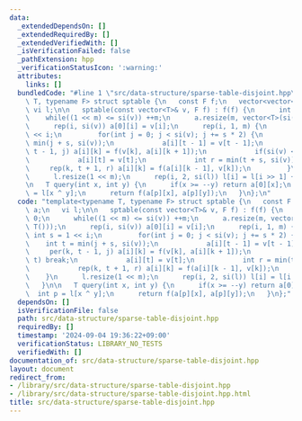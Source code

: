 ```yaml
---
data:
  _extendedDependsOn: []
  _extendedRequiredBy: []
  _extendedVerifiedWith: []
  _isVerificationFailed: false
  _pathExtension: hpp
  _verificationStatusIcon: ':warning:'
  attributes:
    links: []
  bundledCode: "#line 1 \"src/data-structure/sparse-table-disjoint.hpp\"\ntemplate<typename\
    \ T, typename F> struct sptable {\n   const F f;\n   vector<vector<T>> a;\n  \
    \ vi l;\n\n   sptable(const vector<T>& v, F f) : f(f) {\n      int m = 0;\n  \
    \    while((1 << m) <= si(v)) ++m;\n      a.resize(m, vector<T>(si(v), T()));\n\
    \      rep(i, si(v)) a[0][i] = v[i];\n      rep(i, 1, m) {\n         int s = 1\
    \ << i;\n         for(int j = 0; j < si(v); j += s * 2) {\n            int t =\
    \ min(j + s, si(v));\n            a[i][t - 1] = v[t - 1];\n            per(k,\
    \ t - 1, j) a[i][k] = f(v[k], a[i][k + 1]);\n            if(si(v) <= t) break;\n\
    \            a[i][t] = v[t];\n            int r = min(t + s, si(v));\n       \
    \     rep(k, t + 1, r) a[i][k] = f(a[i][k - 1], v[k]);\n         }\n      }\n\
    \      l.resize(1 << m);\n      rep(i, 2, si(l)) l[i] = l[i >> 1] + 1;\n   }\n\
    \n   T query(int x, int y) {\n      if(x >= --y) return a[0][x];\n      int p\
    \ = l[x ^ y];\n      return f(a[p][x], a[p][y]);\n   }\n};\n"
  code: "template<typename T, typename F> struct sptable {\n   const F f;\n   vector<vector<T>>\
    \ a;\n   vi l;\n\n   sptable(const vector<T>& v, F f) : f(f) {\n      int m =\
    \ 0;\n      while((1 << m) <= si(v)) ++m;\n      a.resize(m, vector<T>(si(v),\
    \ T()));\n      rep(i, si(v)) a[0][i] = v[i];\n      rep(i, 1, m) {\n        \
    \ int s = 1 << i;\n         for(int j = 0; j < si(v); j += s * 2) {\n        \
    \    int t = min(j + s, si(v));\n            a[i][t - 1] = v[t - 1];\n       \
    \     per(k, t - 1, j) a[i][k] = f(v[k], a[i][k + 1]);\n            if(si(v) <=\
    \ t) break;\n            a[i][t] = v[t];\n            int r = min(t + s, si(v));\n\
    \            rep(k, t + 1, r) a[i][k] = f(a[i][k - 1], v[k]);\n         }\n  \
    \    }\n      l.resize(1 << m);\n      rep(i, 2, si(l)) l[i] = l[i >> 1] + 1;\n\
    \   }\n\n   T query(int x, int y) {\n      if(x >= --y) return a[0][x];\n    \
    \  int p = l[x ^ y];\n      return f(a[p][x], a[p][y]);\n   }\n};"
  dependsOn: []
  isVerificationFile: false
  path: src/data-structure/sparse-table-disjoint.hpp
  requiredBy: []
  timestamp: '2024-09-04 19:36:22+09:00'
  verificationStatus: LIBRARY_NO_TESTS
  verifiedWith: []
documentation_of: src/data-structure/sparse-table-disjoint.hpp
layout: document
redirect_from:
- /library/src/data-structure/sparse-table-disjoint.hpp
- /library/src/data-structure/sparse-table-disjoint.hpp.html
title: src/data-structure/sparse-table-disjoint.hpp
---
```

